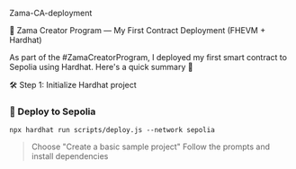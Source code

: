 Zama-CA-deployment 

🚀 Zama Creator Program — My First Contract Deployment (FHEVM + Hardhat)

As part of the #ZamaCreatorProgram, I deployed my first smart contract to Sepolia using Hardhat. Here's a quick summary 🧵

🛠 Step 1: Initialize Hardhat project
### 🚀 Deploy to Sepolia

```
npx hardhat run scripts/deploy.js --network sepolia
```
> Choose "Create a basic sample project"
Follow the prompts and install dependencies
